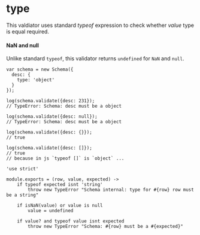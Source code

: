 type
====

This valdiator uses standard *typeof* expression to check whether *value* type is equal required.

#### NaN and null

Unlike standard `typeof`, this validator returns `undefined` for `NaN` and `null`.

```
var schema = new Schema({
  desc: {
    type: 'object'
  }
});

log(schema.validate({desc: 231});
// TypeError: Schema: desc must be a object

log(schema.validate({desc: null});
// TypeError: Schema: desc must be a object

log(schema.validate({desc: {}});
// true

log(schema.validate({desc: []});
// true
// because in js `typeof []` is `object` ...
```

	'use strict'

	module.exports = (row, value, expected) ->
		if typeof expected isnt 'string'
			throw new TypeError "Schema internal: type for #{row} row must be a string"

		if isNaN(value) or value is null
			value = undefined

		if value? and typeof value isnt expected
			throw new TypeError "Schema: #{row} must be a #{expected}"